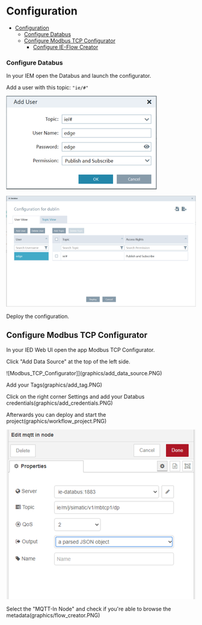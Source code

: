 # Configuration

- [Configuration](#configuration)
    - [Configure Databus](#configure-databus)
  - [Configure Modbus TCP Configurator](#modbus-tcp-configurator)
    - [Configure IE-Flow Creator](#ie-flow-creator)
   


### Configure Databus

In your IEM open the Databus and launch the configurator.

Add a user with this topic:
`"ie/#"`

![ie_databus_user](graphics/IE_Databus_User.PNG)

![ie_databus](graphics/IE_Databus.PNG)

Deploy the configuration.

## Configure Modbus TCP Configurator

In your IED Web UI open the app Modbus TCP Configurator.

Click "Add Data Source" at the top of the left side.

![Modbus_TCP_Configurator]](graphics/add_data_source.PNG)

Add your Tags(graphics/add_tag.PNG) 

Click on the right corner Settings and add your Databus credentials(graphics/add_credentials.PNG)

Afterwards you can deploy and start the project(graphics/workflow_project.PNG)

![IE_Flow_Creator](graphics/IE_Flow_Creator.png)

Select the "MQTT-In Node" and check if you're able to browse the metadata(graphics/flow_creator.PNG)
